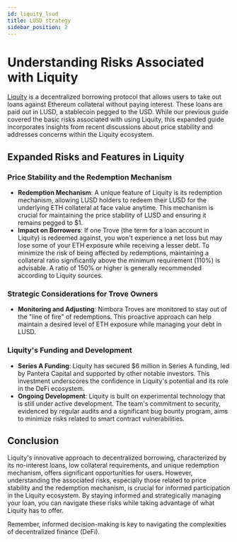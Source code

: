 ```yaml
---
id: liquity_lsud
title: LUSD strategy
sidebar_position: 2
---
```


# Understanding Risks Associated with Liquity

[Liquity](https://www.liquity.org/) is a decentralized borrowing protocol that allows users to take out loans against Ethereum collateral without paying interest. These loans are paid out in LUSD, a stablecoin pegged to the USD. While our previous guide covered the basic risks associated with using Liquity, this expanded guide incorporates insights from recent discussions about price stability and addresses concerns within the Liquity ecosystem.

## Expanded Risks and Features in Liquity

### Price Stability and the Redemption Mechanism

- **Redemption Mechanism**: A unique feature of Liquity is its redemption mechanism, allowing LUSD holders to redeem their LUSD for the underlying ETH collateral at face value anytime. This mechanism is crucial for maintaining the price stability of LUSD and ensuring it remains pegged to $1.
- **Impact on Borrowers**: If one Trove (the term for a loan account in Liquity) is redeemed against, you won't experience a net loss but may lose some of your ETH exposure while receiving a lesser debt. To minimize the risk of being affected by redemptions, maintaining a collateral ratio significantly above the minimum requirement (110%) is advisable. A ratio of 150% or higher is generally recommended according to Liquity sources.

### Strategic Considerations for Trove Owners

- **Monitoring and Adjusting**: Nimbora Troves are monitored to stay out of the "line of fire" of redemptions. This proactive approach can help maintain a desired level of ETH exposure while managing your debt in LUSD.

### Liquity's Funding and Development

- **Series A Funding**: Liquity has secured $6 million in Series A funding, led by Pantera Capital and supported by other notable investors. This investment underscores the confidence in Liquity's potential and its role in the DeFi ecosystem.
- **Ongoing Development**: Liquity is built on experimental technology that is still under active development. The team's commitment to security, evidenced by regular audits and a significant bug bounty program, aims to minimize risks related to smart contract vulnerabilities.

## Conclusion

Liquity's innovative approach to decentralized borrowing, characterized by its no-interest loans, low collateral requirements, and unique redemption mechanism, offers significant opportunities for users. However, understanding the associated risks, especially those related to price stability and the redemption mechanism, is crucial for informed participation in the Liquity ecosystem. By staying informed and strategically managing your loan, you can navigate these risks while taking advantage of what Liquity has to offer.

Remember, informed decision-making is key to navigating the complexities of decentralized finance (DeFi).
